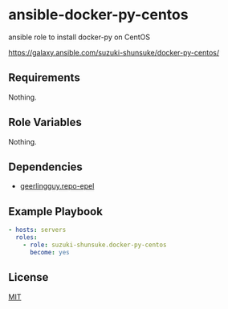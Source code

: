 # ansible-docker-py-centos

ansible role to install docker-py on CentOS

https://galaxy.ansible.com/suzuki-shunsuke/docker-py-centos/

## Requirements

Nothing.

## Role Variables

Nothing.

## Dependencies

* [geerlingguy.repo-epel](https://galaxy.ansible.com/geerlingguy/repo-epel/)

## Example Playbook

```yaml
- hosts: servers
  roles:
    - role: suzuki-shunsuke.docker-py-centos
      become: yes
```

## License

[MIT](LICENSE)
